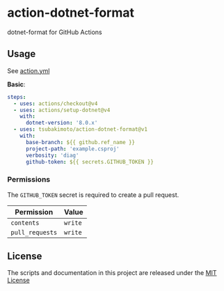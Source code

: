 # action-dotnet-format
dotnet-format for GitHub Actions

## Usage

See [action.yml](action.yml)

**Basic**:
```yaml
steps:
  - uses: actions/checkout@v4
  - uses: actions/setup-dotnet@v4
    with:
      dotnet-version: '8.0.x'
  - uses: tsubakimoto/action-dotnet-format@v1
    with:
      base-branch: ${{ github.ref_name }}
      project-path: 'example.csproj'
      verbosity: 'diag'
      github-token: ${{ secrets.GITHUB_TOKEN }}
```

### Permissions

The `GITHUB_TOKEN` secret is required to create a pull request.

| Permission | Value |
| --- | --- |
| `contents` | `write` |
| `pull_requests` | `write` |

## License

The scripts and documentation in this project are released under the [MIT License](LICENSE)
